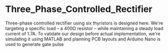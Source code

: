 # Three_Phase_Controlled_Rectifier
Three-phase controlled rectifier using six thyristors is designed here. We're targeting a specific load – a 400Ω resistor – while maintaining a steady load current of 1.7A.  To validate our design before actual implementation, we're simulating it using MATLAB and planning PCB layouts and Arduino Nano is used to generate gate pulse
